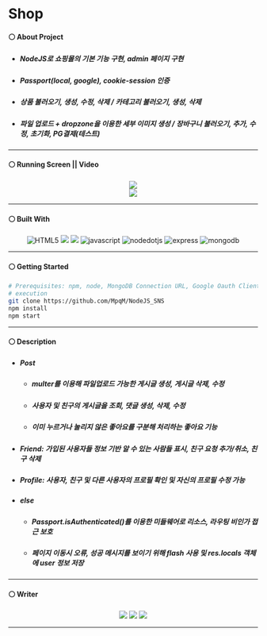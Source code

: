 # Shop
#### ⚪ About Project
* ##### NodeJS로 쇼핑몰의 기본 기능 구현, admin 페이지 구현
* ##### Passport(local, google), cookie-session 인증
* ##### 상품 불러오기, 생성, 수정, 삭제 / 카테고리 불러오기, 생성, 삭제
* ##### 파일 업로드 + dropzone을 이용한 세부 이미지 생성 / 장바구니 불러오기, 추가, 수정, 초기화, PG결제(테스트)

- - -

#### ⚪ Running Screen || Video
<p align ="center">
  <a href="https://www.youtube.com/watch?v=VNUQ4d3GX4Q"><img src ="https://img.shields.io/badge/youtube-FF0000.svg?&style=for-the-badge&logo=youtube&logoColor=white"/></a>
  </br>
  <img src="https://github.com/MpqM/NodeJS_Shop/assets/79093184/d8bf6416-b917-4ef9-ac0a-664fa5a4e024">
</p>

- - -

#### ⚪ Built With
<p align ="center">
  <img alt="HTML5" src ="https://img.shields.io/badge/HTML5-E34F26.svg?&style=for-the-badge&logo=HTML5&logoColor=white"/> <img altt="CSS3"src="https://img.shields.io/badge/CSS-1572B6?style=for-the-badge&logo=CSS3&logoColor=white"> <img src ="https://img.shields.io/badge/ejs-B4CA65.svg?&style=for-the-badge&logo=ejs&logoColor=white"/> <img alt="javascript" src ="https://img.shields.io/badge/javascript-F7DF1E.svg?&style=for-the-badge&logo=javascript&logoColor=white"/> <img alt="nodedotjs" src ="https://img.shields.io/badge/nodejs-339933.svg?&style=for-the-badge&logo=nodedotjs&logoColor=white"/> <img alt="express" src ="https://img.shields.io/badge/express-339933.svg?&style=for-the-badge&logo=express&logoColor=white"/> <img alt="mongodb" src ="https://img.shields.io/badge/mongodb-339933.svg?&style=for-the-badge&logo=mongodb&logoColor=white"/>
</p>

- - -

#### ⚪ Getting Started
```bash
# Prerequisites: npm, node, MongoDB Connection URL, Google Oauth Client
# execution
git clone https://github.com/MpqM/NodeJS_SNS
npm install
npm start
```

- - -

#### ⚪ Description
* ##### Post
    * ##### multer를 이용해 파일업로드 가능한 게시글 생성, 게시글 삭제, 수정
    * ##### 사용자 및 친구의 게시글을 조회, 댓글 생성, 삭제, 수정
    * ##### 이미 누르거나 눌리지 않은 좋아요를 구분해 처리하는 좋아요 기능
* ##### Friend: 가입된 사용자들 정보 기반 알 수 있는 사람들 표시, 친구 요청 추가/취소, 친구 삭제
* ##### Profile: 사용자, 친구 및 다른 사용자의 프로필 확인 및 자신의 프로필 수정 가능
* ##### else
  * ##### Passport.isAuthenticated()를 이용한 미들웨어로 리소스, 라우팅 비인가 접근 보호
  * ##### 페이지 이동시 오류, 성공 메시지를 보이기 위해 flash 사용 및 res.locals 객체에 user 정보 저장

- - -

#### ⚪ Writer
<p align ="center">
  <img src ="https://img.shields.io/badge/gmail-EA4335.svg?&style=for-the-badge&logo=gmail&logoColor=white"/></a> <a href = "https://github.com/MpqM"><img src ="https://img.shields.io/badge/GitHub-181717.svg?&style=for-the-badge&logo=GitHub&logoColor=white"/></a> <a href = "https://MpqM.tistory.com/"> <img src ="https://img.shields.io/badge/tistory-000000.svg?&style=for-the-badge&logo=Tistory&logoColor=white"/></a>
</p>

- - -
